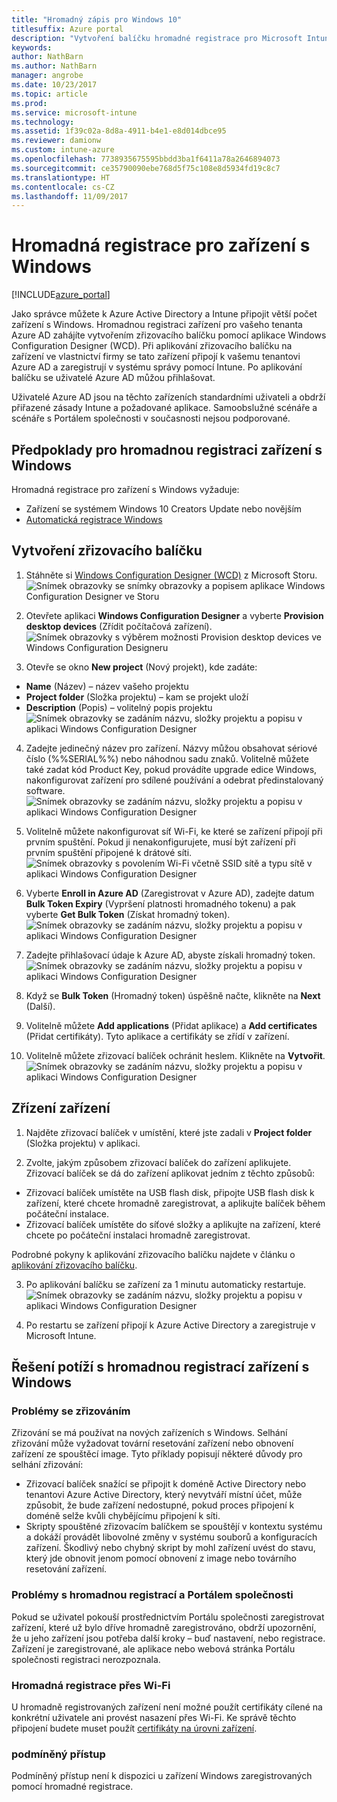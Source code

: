 ```yaml
---
title: "Hromadný zápis pro Windows 10"
titlesuffix: Azure portal
description: "Vytvoření balíčku hromadné registrace pro Microsoft Intune"
keywords: 
author: NathBarn
ms.author: NathBarn
manager: angrobe
ms.date: 10/23/2017
ms.topic: article
ms.prod: 
ms.service: microsoft-intune
ms.technology: 
ms.assetid: 1f39c02a-8d8a-4911-b4e1-e8d014dbce95
ms.reviewer: damionw
ms.custom: intune-azure
ms.openlocfilehash: 7738935675595bbdd3ba1f6411a78a2646894073
ms.sourcegitcommit: ce35790090ebe768d5f75c108e8d5934fd19c8c7
ms.translationtype: HT
ms.contentlocale: cs-CZ
ms.lasthandoff: 11/09/2017
---
```

# <a name="bulk-enrollment-for-windows-devices"></a>Hromadná registrace pro zařízení s Windows

[!INCLUDE[azure_portal](./includes/azure_portal.md)]

Jako správce můžete k Azure Active Directory a Intune připojit větší počet zařízení s Windows. Hromadnou registraci zařízení pro vašeho tenanta Azure AD zahájíte vytvořením zřizovacího balíčku pomocí aplikace Windows Configuration Designer (WCD). Při aplikování zřizovacího balíčku na zařízení ve vlastnictví firmy se tato zařízení připojí k vašemu tenantovi Azure AD a zaregistrují v systému správy pomocí Intune. Po aplikování balíčku se uživatelé Azure AD můžou přihlašovat.

Uživatelé Azure AD jsou na těchto zařízeních standardními uživateli a obdrží přiřazené zásady Intune a požadované aplikace. Samoobslužné scénáře a scénáře s Portálem společnosti v současnosti nejsou podporované.

## <a name="prerequisites-for-windows-devices-bulk-enrollment"></a>Předpoklady pro hromadnou registraci zařízení s Windows

Hromadná registrace pro zařízení s Windows vyžaduje:

- Zařízení se systémem Windows 10 Creators Update nebo novějším
- [Automatická registrace Windows](windows-enroll.md#enable-windows-10-automatic-enrollment)

## <a name="create-a-provisioning-package"></a>Vytvoření zřizovacího balíčku

1. Stáhněte si [Windows Configuration Designer (WCD)](https://www.microsoft.com/store/apps/9nblggh4tx22) z Microsoft Storu.
![Snímek obrazovky se snímky obrazovky a popisem aplikace Windows Configuration Designer ve Storu](media/bulk-enroll-store.png)

2. Otevřete aplikaci **Windows Configuration Designer** a vyberte **Provision desktop devices** (Zřídit počítačová zařízení).
![Snímek obrazovky s výběrem možnosti Provision desktop devices ve Windows Configuration Designeru](media/bulk-enroll-select.png)

3. Otevře se okno **New project** (Nový projekt), kde zadáte:
  - **Name** (Název) – název vašeho projektu
  - **Project folder** (Složka projektu) – kam se projekt uloží
  - **Description** (Popis) – volitelný popis projektu ![Snímek obrazovky se zadáním názvu, složky projektu a popisu v aplikaci Windows Configuration Designer](media/bulk-enroll-name.png)

4.  Zadejte jedinečný název pro zařízení. Názvy můžou obsahovat sériové číslo (%%SERIAL%%) nebo náhodnou sadu znaků. Volitelně můžete také zadat kód Product Key, pokud provádíte upgrade edice Windows, nakonfigurovat zařízení pro sdílené používání a odebrat předinstalovaný software.
![Snímek obrazovky se zadáním názvu, složky projektu a popisu v aplikaci Windows Configuration Designer](media/bulk-enroll-device.png)

5.  Volitelně můžete nakonfigurovat síť Wi-Fi, ke které se zařízení připojí při prvním spuštění.  Pokud ji nenakonfigurujete, musí být zařízení při prvním spuštění připojené k drátové síti.
![Snímek obrazovky s povolením Wi-Fi včetně SSID sítě a typu sítě v aplikaci Windows Configuration Designer](media/bulk-enroll-network.png)

6.  Vyberte **Enroll in Azure AD** (Zaregistrovat v Azure AD), zadejte datum **Bulk Token Expiry** (Vypršení platnosti hromadného tokenu) a pak vyberte **Get Bulk Token** (Získat hromadný token).
![Snímek obrazovky se zadáním názvu, složky projektu a popisu v aplikaci Windows Configuration Designer](media/bulk-enroll-account.png)

7. Zadejte přihlašovací údaje k Azure AD, abyste získali hromadný token.
![Snímek obrazovky se zadáním názvu, složky projektu a popisu v aplikaci Windows Configuration Designer](media/bulk-enroll-cred.png)

8.  Když se **Bulk Token** (Hromadný token) úspěšně načte, klikněte na **Next** (Další).

9. Volitelně můžete **Add applications** (Přidat aplikace) a **Add certificates** (Přidat certifikáty). Tyto aplikace a certifikáty se zřídí v zařízení.

10. Volitelně můžete zřizovací balíček ochránit heslem.  Klikněte na **Vytvořit**.
![Snímek obrazovky se zadáním názvu, složky projektu a popisu v aplikaci Windows Configuration Designer](media/bulk-enroll-create.png)

## <a name="provision-devices"></a>Zřízení zařízení

1. Najděte zřizovací balíček v umístění, které jste zadali v **Project folder** (Složka projektu) v aplikaci.

2. Zvolte, jakým způsobem zřizovací balíček do zařízení aplikujete.  Zřizovací balíček se dá do zařízení aplikovat jedním z těchto způsobů:
 - Zřizovací balíček umístěte na USB flash disk, připojte USB flash disk k zařízení, které chcete hromadně zaregistrovat, a aplikujte balíček během počáteční instalace.
 - Zřizovací balíček umístěte do síťové složky a aplikujte na zařízení, které chcete po počáteční instalaci hromadně zaregistrovat.

 Podrobné pokyny k aplikování zřizovacího balíčku najdete v článku o [aplikování zřizovacího balíčku](https://technet.microsoft.com/itpro/windows/configure/provisioning-apply-package).

3. Po aplikování balíčku se zařízení za 1 minutu automaticky restartuje.
 ![Snímek obrazovky se zadáním názvu, složky projektu a popisu v aplikaci Windows Configuration Designer](media/bulk-enroll-add.png)

4. Po restartu se zařízení připojí k Azure Active Directory a zaregistruje v Microsoft Intune.

## <a name="troubleshooting-windows-bulk-enrollment"></a>Řešení potíží s hromadnou registrací zařízení s Windows

### <a name="provisioning-issues"></a>Problémy se zřizováním
Zřizování se má používat na nových zařízeních s Windows. Selhání zřizování může vyžadovat tovární resetování zařízení nebo obnovení zařízení ze spouštěcí image. Tyto příklady popisují některé důvody pro selhání zřizování:

- Zřizovací balíček snažící se připojit k doméně Active Directory nebo tenantovi Azure Active Directory, který nevytváří místní účet, může způsobit, že bude zařízení nedostupné, pokud proces připojení k doméně selže kvůli chybějícímu připojení k síti.
- Skripty spouštěné zřizovacím balíčkem se spouštějí v kontextu systému a dokáží provádět libovolné změny v systému souborů a konfiguracích zařízení. Škodlivý nebo chybný skript by mohl zařízení uvést do stavu, který jde obnovit jenom pomocí obnovení z image nebo továrního resetování zařízení.

### <a name="problems-with-bulk-enrollment-and-company-portal"></a>Problémy s hromadnou registrací a Portálem společnosti
Pokud se uživatel pokouší prostřednictvím Portálu společnosti zaregistrovat zařízení, které už bylo dříve hromadně zaregistrováno, obdrží upozornění, že u jeho zařízení jsou potřeba další kroky – buď nastavení, nebo registrace. Zařízení je zaregistrované, ale aplikace nebo webová stránka Portálu společnosti registraci nerozpoznala.

### <a name="bulk-enrollment-with-wi-fi"></a>Hromadná registrace přes Wi-Fi 

U hromadně registrovaných zařízení není možné použít certifikáty cílené na konkrétní uživatele ani provést nasazení přes Wi-Fi. Ke správě těchto připojení budete muset použít [certifikáty na úrovni zařízení](certificates-configure.md). 

### <a name="conditional-access"></a>podmíněný přístup
Podmíněný přístup není k dispozici u zařízení Windows zaregistrovaných pomocí hromadné registrace.
